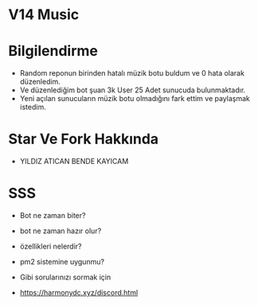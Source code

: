 # V14 Music


# Bilgilendirme

- Random reponun birinden hatalı müzik botu buldum ve 0 hata olarak düzenledim.
- Ve düzenlediğim bot şuan 3k User 25 Adet sunucuda bulunmaktadır.
- Yeni açılan sunucuların müzik botu olmadığını fark ettim ve paylaşmak istedim.


# Star Ve Fork Hakkında

- YILDIZ ATICAN BENDE KAYICAM

# SSS


- Bot ne zaman biter?
- bot ne zaman hazır olur?
- özellikleri nelerdir?
- pm2 sistemine uygunmu?


- Gibi sorularınızı sormak için 

- https://harmonydc.xyz/discord.html


